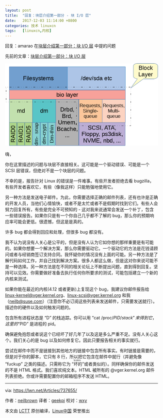 ```yaml
---
layout: post
title:	"回复：块层介绍第一部分 - 块 I/O 层"
date:	2017-12-03 11:14:00 +0800 
categories:	技术 linuxcn 
tags:	[linuxcn,内核]
---
```



回复：amarao 在[块层介绍第一部分：块 I/O 层](https://lwn.net/Articles/737588/) 中提的问题


先前的文章：[块层介绍第一部分：块 I/O 层](https://lwn.net/Articles/736534/)


![](/Asserts/Images/album/201712/03/111453ac1rfngngbnb2fct.png)


嗨，


你在这里描述的问题与块层不直接相关。这可能是一个驱动错误、可能是一个 SCSI 层错误，但绝对不是一个块层的问题。


不幸的是，报告针对 Linux 的错误是一件难事。有些开发者拒绝去看 bugzilla，有些开发者喜欢它，有些（像我这样）只能勉强地使用它。


另一种方法是发送电子邮件。为此，你需要选择正确的邮件列表，还有也许是正确的开发人员，当他们心情愉快，或者不是太忙或者不是假期时找到它们。有些人会努力回复所有，有些是完全不可预知的 - 这对我来说通常会发送一个补丁，包含一些错误报告。如果你只是有一个你自己几乎都不了解的 bug，那么你的预期响应率可能会更低。很遗憾，但这是是真的。


许多 bug 都会得到回应和处理，但很多 bug 都没有。


我不认为说没有人关心是公平的，但是没有人认为它如你想的那样重要是有可能的。如果你想要一个解决方案，那么你需要驱动它。一个驱动它的方法是花钱请顾问或者与经销商签订支持合同。我怀疑你的情况没有上面的可能。另一种方法是了解代码如何工作，并自己找到解决方案。很多人都这么做，但是这对你来说可能不是一种选择。另一种方法是在不同的相关论坛上不断提出问题，直到得到回复。坚持可以见效。你需要做好准备去执行任何你所要求的测试，可能包括建立一个新的内核来测试。


如果你能在最近的内核(4.12 或者更新)上复现这个 bug，我建议你邮件报告给 [linux-kernel@vger.kernel.org](mailto:linux-kernel@vger.kernel.org)、[linux-scsi@vger.kernel.org](mailto:linux-scsi@vger.kernel.org) 和我（[neilb@suse.com](mailto:neilb@suse.com)）（注意你不必订阅这些列表来发送邮件，只需要发送就行）。描述你的硬件以及如何触发问题的。


包含所有进程状态是 “D” 的栈追踪。你可以用 “cat /proc/$PID/stack” 来得到它，这里的 “$PID” 是进程的 pid。


确保避免抱怨或者说这个已经坏了好几年了以及这是多么严重不足。没有人关心这个。我们关心的是 bug 以及如何修复它。因此只要报告相关的事实就行。


尝试在邮件中而不是链接到其他地方的链接中包含所有事实。有时链接是需要的，但是对于你的脚本，它只有 8 行，所以把它包含在邮件中就行（并避免像 “fuckup” 之类的描述。只需称它为<ruby> “坏的” <rp>  （ </rp> <rt>  broken </rt> <rp>  ） </rp></ruby>或者类似的）。同样确保你的邮件发送的不是 HTML 格式。我们喜欢纯文本。HTML 被所有的 @vger.kernel.org 邮件列表拒绝。你或许需要配置你的邮箱程序不发送 HTML。




---


via: <https://lwn.net/Articles/737655/>


作者：[neilbrown](https://lwn.net/Articles/737655/) 译者：[geekpi](https://github.com/geekpi) 校对：[wxy](https://github.com/wxy)


本文由 [LCTT](https://github.com/LCTT/TranslateProject) 原创编译，[Linux中国](https://linux.cn/) 荣誉推出
